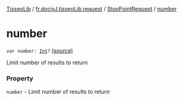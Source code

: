[TisseoLib](../../index.md) / [fr.docjyJ.tisseoLib.request](../index.md) / [StopPointRequest](index.md) / [number](./number.md)

# number

`var number: `[`Int`](https://kotlinlang.org/api/latest/jvm/stdlib/kotlin/-int/index.html)`?` [(source)](https://github.com/docjyJ/TisseoLib/tree/master/src/main/kotlin/fr/docjyJ/tisseoLib/request/StopPointRequest.kt#L31)

Limit number of results to return

### Property

`number` - Limit number of results to return